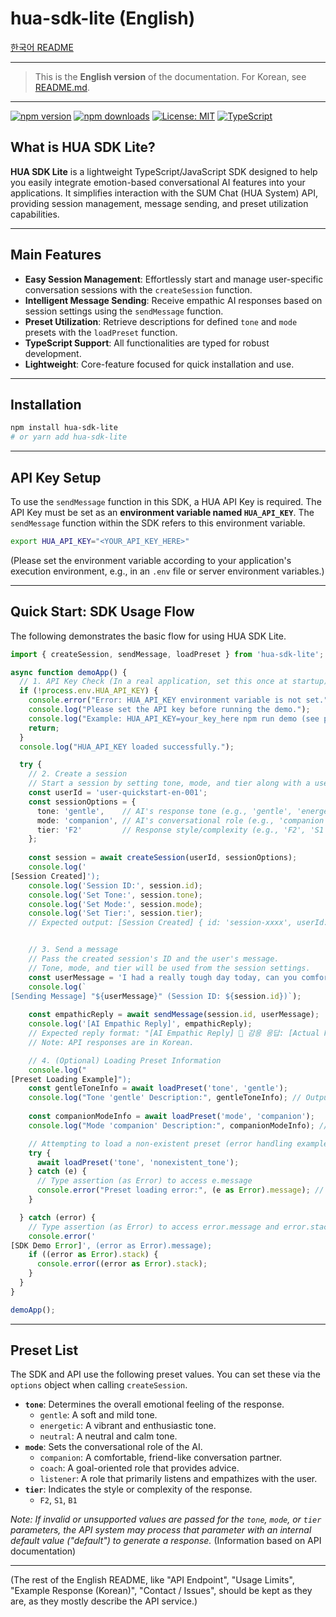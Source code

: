 # hua-sdk-lite (English)

[한국어 README](./README.md)

---
> This is the **English version** of the documentation. For Korean, see [README.md](./README.md).
---
[![npm version](https://img.shields.io/npm/v/hua-sdk-lite?color=blue)](https://www.npmjs.com/package/hua-sdk-lite)
[![npm downloads](https://img.shields.io/npm/dm/hua-sdk-lite.svg)](https://www.npmjs.com/package/hua-sdk-lite)
[![License: MIT](https://img.shields.io/badge/License-MIT-green.svg)](LICENSE)
[![TypeScript](https://img.shields.io/badge/TypeScript-✔️-3178c6?logo=typescript)](https://www.typescriptlang.org/)

## **What is HUA SDK Lite?**

**HUA SDK Lite** is a lightweight TypeScript/JavaScript SDK designed to help you easily integrate emotion-based conversational AI features into your applications. It simplifies interaction with the SUM Chat (HUA System) API, providing session management, message sending, and preset utilization capabilities.

---

## **Main Features**

* **Easy Session Management**: Effortlessly start and manage user-specific conversation sessions with the `createSession` function.
* **Intelligent Message Sending**: Receive empathic AI responses based on session settings using the `sendMessage` function.
* **Preset Utilization**: Retrieve descriptions for defined `tone` and `mode` presets with the `loadPreset` function.
* **TypeScript Support**: All functionalities are typed for robust development.
* **Lightweight**: Core-feature focused for quick installation and use.

---

## **Installation**

```bash
npm install hua-sdk-lite
# or yarn add hua-sdk-lite
```

---

## **API Key Setup**

To use the `sendMessage` function in this SDK, a HUA API Key is required. The API Key must be set as an **environment variable named `HUA_API_KEY`**. The `sendMessage` function within the SDK refers to this environment variable.

```bash
export HUA_API_KEY="<YOUR_API_KEY_HERE>"
```

(Please set the environment variable according to your application's execution environment, e.g., in an `.env` file or server environment variables.)

---

## **Quick Start: SDK Usage Flow**

The following demonstrates the basic flow for using HUA SDK Lite.

```typescript
import { createSession, sendMessage, loadPreset } from 'hua-sdk-lite';

async function demoApp() {
  // 1. API Key Check (In a real application, set this once at startup)
  if (!process.env.HUA_API_KEY) {
    console.error("Error: HUA_API_KEY environment variable is not set.");
    console.log("Please set the API key before running the demo.");
    console.log("Example: HUA_API_KEY=your_key_here npm run demo (see package.json scripts)");
    return;
  }
  console.log("HUA_API_KEY loaded successfully.");

  try {
    // 2. Create a session
    // Start a session by setting tone, mode, and tier along with a userId.
    const userId = 'user-quickstart-en-001';
    const sessionOptions = {
      tone: 'gentle',    // AI's response tone (e.g., 'gentle', 'energetic', 'neutral')
      mode: 'companion', // AI's conversational role (e.g., 'companion', 'coach', 'listener')
      tier: 'F2'         // Response style/complexity (e.g., 'F2', 'S1', 'B1')
    };
    
    const session = await createSession(userId, sessionOptions);
    console.log('
[Session Created]');
    console.log('Session ID:', session.id);
    console.log('Set Tone:', session.tone);
    console.log('Set Mode:', session.mode);
    console.log('Set Tier:', session.tier);
    // Expected output: [Session Created] { id: 'session-xxxx', userId: 'user-quickstart-en-001', tone: 'gentle', mode: 'companion', tier: 'F2' }


    // 3. Send a message
    // Pass the created session's ID and the user's message.
    // Tone, mode, and tier will be used from the session settings.
    const userMessage = 'I had a really tough day today, can you comfort me?'; // Example message in English
    console.log(`
[Sending Message] "${userMessage}" (Session ID: ${session.id})`);
    
    const empathicReply = await sendMessage(session.id, userMessage);
    console.log('[AI Empathic Reply]', empathicReply); 
    // Expected reply format: "[AI Empathic Reply] 🤖 감응 응답: [Actual Korean empathic response from API]"
    // Note: API responses are in Korean.

    // 4. (Optional) Loading Preset Information
    console.log("
[Preset Loading Example]");
    const gentleToneInfo = await loadPreset('tone', 'gentle');
    console.log("Tone 'gentle' Description:", gentleToneInfo); // Output will be in Korean: "부드러운 톤입니다."
    
    const companionModeInfo = await loadPreset('mode', 'companion');
    console.log("Mode 'companion' Description:", companionModeInfo); // Output will be in Korean: "동반자 모드입니다."

    // Attempting to load a non-existent preset (error handling example)
    try {
      await loadPreset('tone', 'nonexistent_tone');
    } catch (e) {
      // Type assertion (as Error) to access e.message
      console.error("Preset loading error:", (e as Error).message); // "존재하지 않는 프리셋입니다" (Error message also in Korean)
    }

  } catch (error) {
    // Type assertion (as Error) to access error.message and error.stack
    console.error('
[SDK Demo Error]', (error as Error).message);
    if ((error as Error).stack) {
      console.error((error as Error).stack);
    }
  }
}

demoApp();
```

---

## **Preset List**

The SDK and API use the following preset values. You can set these via the `options` object when calling `createSession`.

* **`tone`**: Determines the overall emotional feeling of the response.
  * `gentle`: A soft and mild tone.
  * `energetic`: A vibrant and enthusiastic tone.
  * `neutral`: A neutral and calm tone.
* **`mode`**: Sets the conversational role of the AI.
  * `companion`: A comfortable, friend-like conversation partner.
  * `coach`: A goal-oriented role that provides advice.
  * `listener`: A role that primarily listens and empathizes with the user.
* **`tier`**: Indicates the style or complexity of the response.
  * `F2`, `S1`, `B1`

*Note: If invalid or unsupported values are passed for the `tone`, `mode`, or `tier` parameters, the API system may process that parameter with an internal default value ("default") to generate a response.* (Information based on API documentation)

---
(The rest of the English README, like "API Endpoint", "Usage Limits", "Example Response (Korean)", "Contact / Issues", should be kept as they are, as they mostly describe the API service.)
